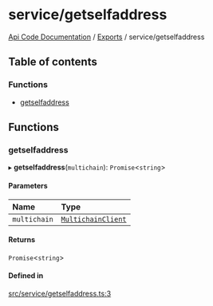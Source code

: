 # service/getselfaddress
 
[Api Code Documentation](../README.md) / [Exports](../modules.md) / service/getselfaddress

## Table of contents

### Functions

- [getselfaddress](service_getselfaddress.md#getselfaddress)

## Functions

### getselfaddress

▸ **getselfaddress**(`multichain`): `Promise`<`string`\>

#### Parameters

| Name | Type |
| :------ | :------ |
| `multichain` | [`MultichainClient`](../interfaces/service_Client_h.MultichainClient.md) |

#### Returns

`Promise`<`string`\>

#### Defined in

[src/service/getselfaddress.ts:3](https://github.com/openkfw/TruBudget/blob/4d7fd4be/api/src/service/getselfaddress.ts#L3)
